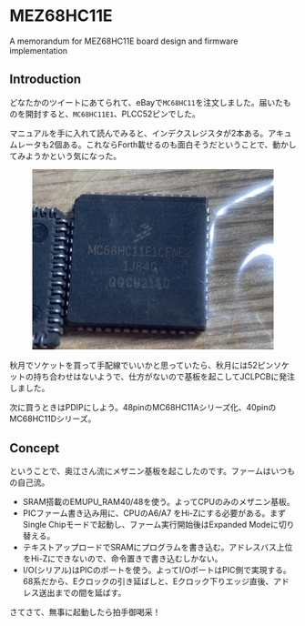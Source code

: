 # MEZ68HC11E

A memorandum for MEZ68HC11E board design and firmware implementation

## Introduction

どなたかのツイートにあてられて、eBayで`MC68HC11`を注文しました。届いたものを開封すると、`MC68HC11E1`、PLCC52ピンでした。

マニュアルを手に入れて読んでみると、インデクスレジスタが2本ある。アキュムレータも2個ある。これならForth載せるのも面白そうだということで、動かしてみようかという気になった。

<figure style="text-align: center">
<img width=500, src="img/PLCC52_chips.JPEG">
</figure>

秋月でソケットを買って手配線でいいかと思っていたら、秋月には52ピンソケットの持ち合わせはないようで、仕方がないので基板を起こしてJCLPCBに発注しました。

次に買うときはPDIPにしよう。48pinのMC68HC11Aシリーズ化、40pinのMC68HC11Dシリーズ。

## Concept

ということで、奥江さん流にメザニン基板を起こしたのです。ファームはいつもの自己流。

* SRAM搭載のEMUPU_RAM40/48を使う。よってCPUのみのメザニン基板。
* PICファーム書き込み用に、CPUのA6/A7 をHi-Zにする必要がある。まずSingle Chipモードで起動し、ファーム実行開始後はExpanded Modeに切り替える。
* テキストアップロードでSRAMにプログラムを書き込む。アドレスバス上位をHi-Zにできないので、命令置きで書き込むしかない。
* I/O(シリアル)はPICのポートを使う。よってI/OポートはPIC側で実現する。68系だから、Eクロックの引き延ばしと、Eクロック下りエッジ直後、アドレス送出までの間を延ばす。

さてさて、無事に起動したら拍手御喝采！


